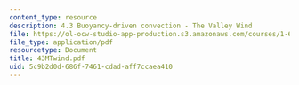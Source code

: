 ```yaml
---
content_type: resource
description: 4.3 Buoyancy-driven convection - The Valley Wind
file: https://ol-ocw-studio-app-production.s3.amazonaws.com/courses/1-63-advanced-fluid-dynamics-of-the-environment-fall-2002/5c9b2d0d686f7461cdadaff7ccaea410_43MTwind.pdf
file_type: application/pdf
resourcetype: Document
title: 43MTwind.pdf
uid: 5c9b2d0d-686f-7461-cdad-aff7ccaea410
---
```

